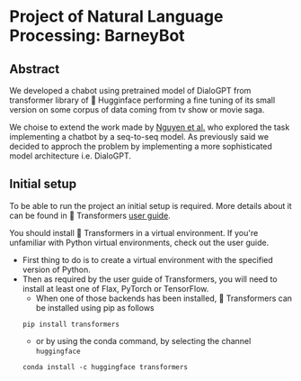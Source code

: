 [logoHF]: https://huggingface.co/front/assets/huggingface_logo-noborder.svg "Logo HF"
[logoHF1]: [https://huggingface.com/%F0%9F%A4%97] "Logo HF1"

# Project of Natural Language Processing: BarneyBot

## Abstract
We developed a chabot using pretrained model of DialoGPT from transformer library of 🤗 Hugginface performing a fine tuning of its small version on some corpus of data coming from tv show or movie saga.

We choise to extend the work made by [Nguyen et al.](https://web.stanford.edu/class/archive/cs/cs224n/cs224n.1174/reports/2761115.pdf) who explored the task implementing a chatbot by a seq-to-seq model. As previously said we decided to approch the problem by implementing a more sophisticated model architecture i.e. DialoGPT. 

## Initial setup
To be able to run the project an initial setup is required. More details about it can be found in 🤗 Transformers [user guide](https://github.com/huggingface/transformers).

You should install 🤗 Transformers in a virtual environment. If you're unfamiliar with Python virtual environments, check out the user guide.

* First thing to do is to create a virtual environment with the specified version of Python.
* Then as required by the user guide of Transformers, you will need to install at least one of Flax, PyTorch or TensorFlow.
    - When one of those backends has been installed, 🤗 Transformers can be installed using pip as follows
    ```
    pip install transformers
    ```
    - or by using the conda command, by selecting the channel `huggingface`
    ```
    conda install -c huggingface transformers
    ```
